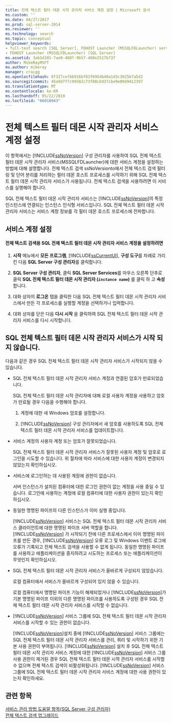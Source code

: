 ```yaml
---
title: 전체 텍스트 필터 데몬 시작 관리자 서비스 계정 설정 | Microsoft 문서
ms.custom: ''
ms.date: 04/27/2017
ms.prod: sql-server-2014
ms.reviewer: ''
ms.technology: search
ms.topic: conceptual
helpviewer_keywords:
- full-text search [SQL Server], FDHOST Launcher (MSSQLFDLauncher) service account
- FDHOST Launcher (MSSQLFDLauncher) [SQL Server]
ms.assetid: 3ab1d101-7ae0-488f-9b57-468e2517b737
author: MikeRayMSFT
ms.author: mikeray
manager: craigg
ms.openlocfilehash: 8f327cefbb916bf83f695db40a1d3c3025b7a5d2
ms.sourcegitcommit: 45a9d7ffc99502c73f08cb937cbe9e89d9412397
ms.translationtype: MT
ms.contentlocale: ko-KR
ms.lasthandoff: 05/22/2019
ms.locfileid: "66010943"
---
```

# <a name="set-the-service-account-for-the-full-text-filter-daemon-launcher"></a>전체 텍스트 필터 데몬 시작 관리자 서비스 계정 설정
  이 항목에서는 [!INCLUDE[ssNoVersion](../../includes/ssnoversion-md.md)] 구성 관리자를 사용하여 SQL 전체 텍스트 필터 데몬 시작 관리자 서비스(MSSQLFDLauncher)에 대한 서비스 계정을 설정하는 방법에 대해 설명합니다. 전체 텍스트 검색 ssNoVersionto에서 전체 텍스트 검색 필터링 및 단어 분리를 처리하는 필터 데몬 호스트 프로세스를 시작하기 위해 SQL 전체 텍스트 필터 데몬 시작 관리자 서비스가 사용됩니다. 전체 텍스트 검색을 사용하려면 이 서비스를 실행해야 합니다.  
  
 SQL 전체 텍스트 필터 데몬 시작 관리자 서비스는 [!INCLUDE[ssNoVersion](../../includes/ssnoversion-md.md)]의 특정 인스턴스에 연결되는 인스턴스 인식형 서비스입니다. SQL 전체 텍스트 필터 데몬 시작 관리자 서비스는 서비스 계정 정보를 각 필터 데몬 호스트 프로세스에 전파합니다.  
  
  
##  <a name="setting"></a> 서비스 계정 설정  
  
#### <a name="to-set-the-sql-full-text-filter-daemon-launcher-service-account-for-full-text-search"></a>전체 텍스트 검색용 SQL 전체 텍스트 필터 데몬 시작 관리자 서비스 계정을 설정하려면  
  
1.  **시작** 메뉴에서 **모든 프로그램**, [!INCLUDE[ssCurrentUI](../../includes/sscurrentui-md.md)], **구성 도구**를 차례로 가리킨 다음 **SQL Server 구성 관리자**를 클릭합니다.  
  
2.  **SQL Server 구성 관리자**, 클릭 **SQL Server Services**를 마우스 오른쪽 단추로 클릭 **SQL 전체 텍스트 필터 데몬 시작 관리자 (*`instance name`*)** 를 클릭 하 고 **속성**합니다.  
  
3.  대화 상자의 **로그온** 탭을 클릭한 다음 SQL 전체 텍스트 필터 데몬 시작 관리자 서비스에서 만든 각 프로세스를 실행할 계정을 선택하거나 입력합니다.  
  
4.  대화 상자를 닫은 다음 **다시 시작** 을 클릭하여 SQL 전체 텍스트 필터 데몬 시작 관리자 서비스를 다시 시작합니다.  
  
  
##  <a name="error"></a> SQL 전체 텍스트 필터 데몬 시작 관리자 서비스가 시작 되지 않습니다.  
 다음과 같은 경우 SQL 전체 텍스트 필터 데몬 시작 관리자 서비스가 시작되지 않을 수 있습니다.  
  
-   SQL 전체 텍스트 필터 데몬 시작 관리자 서비스 계정과 연결된 암호가 만료되었습니다.  
  
     SQL 전체 텍스트 필터 데몬 시작 관리자에 대해 로컬 사용자 계정을 사용하고 암호가 만료될 경우 다음을 수행해야 합니다.  
  
    1.  계정에 대한 새 Windows 암호를 설정합니다.  
  
    2.  [!INCLUDE[ssNoVersion](../../includes/ssnoversion-md.md)] 구성 관리자에서 새 암호를 사용하도록 SQL 전체 텍스트 필터 데몬 시작 관리자 서비스를 업데이트합니다.  
  
-   서비스 계정의 사용자 계정 또는 암호가 잘못되었습니다.  
  
     SQL 전체 텍스트 필터 데몬 시작 관리자 서비스가 잘못된 사용자 계정 및 암호로 로그인을 시도할 수 있습니다. 위 절차에 따라 서비스에 대한 사용자 계정이 변경되지 않았는지 확인하십시오.  
  
-   서비스에 로그인하는 데 사용된 계정에 권한이 없습니다.  
  
     서버 인스턴스가 설치된 컴퓨터에 대한 로그인 권한이 없는 계정을 사용 중일 수 있습니다. 로그인에 사용하는 계정에 로컬 컴퓨터에 대한 사용자 권한이 있는지 확인하십시오.  
  
-   동일한 명명된 파이프의 다른 인스턴스가 이미 실행 중입니다.  
  
     [!INCLUDE[ssNoVersion](../../includes/ssnoversion-md.md)] 서비스는 SQL 전체 텍스트 필터 데몬 시작 관리자 서비스 클라이언트에 대한 명명된 파이프 서버 역할을 합니다. [!INCLUDE[ssNoVersion](../../includes/ssnoversion-md.md)] 가 시작되기 전에 다른 프로세스에서 이미 명명된 파이프를 만든 경우, [!INCLUDE[ssNoVersion](../../includes/ssnoversion-md.md)] 오류 로그 및 Windows 이벤트 로그에 오류가 기록되고 전체 텍스트 검색을 사용할 수 없게 됩니다.  동일한 명명된 파이프를 사용하고 애플리케이션을 중지하려고 시도하는 프로세스 또는 애플리케이션이 무엇인지 확인하십시오.  
  
-   SQL 전체 텍스트 필터 데몬 시작 관리자 서비스가 올바르게 구성되지 않았습니다.  
  
     로컬 컴퓨터에서 서비스가 올바르게 구성되어 있지 않을 수 있습니다.  
  
     로컬 컴퓨터에서 명명된 파이프 기능이 해제되었거나 [!INCLUDE[ssNoVersion](../../includes/ssnoversion-md.md)]가 기본 명명된 파이프 이외의 다른 명명된 파이프를 사용하도록 구성된 경우 SQL 전체 텍스트 필터 데몬 시작 관리자 서비스를 시작할 수 없습니다.  
  
-   [!INCLUDE[ssNoVersion](../../includes/ssnoversion-md.md)] 서비스 그룹에 SQL 전체 텍스트 필터 데몬 시작 관리자 서비스를 시작할 수 있는 권한이 없습니다.  
  
     [!INCLUDE[ssNoVersion](../../includes/ssnoversion-md.md)]설치 중에 [!INCLUDE[ssNoVersion](../../includes/ssnoversion-md.md)] 서비스 그룹에는 SQL 전체 텍스트 필터 데몬 시작 관리자 서비스를 관리, 쿼리 및 시작하기 위한 기본 사용 권한이 부여됩니다. [!INCLUDE[ssNoVersion](../../includes/ssnoversion-md.md)] 설치 후 SQL 전체 텍스트 필터 데몬 시작 관리자 서비스 계정에 대한 [!INCLUDE[ssNoVersion](../../includes/ssnoversion-md.md)] 서비스 그룹 사용 권한이 제거된 경우 SQL 전체 텍스트 필터 데몬 시작 관리자 서비스를 시작할 수 없으며 전체 텍스트 검색이 비활성화됩니다. [!INCLUDE[ssNoVersion](../../includes/ssnoversion-md.md)] 서비스 그룹에 SQL 전체 텍스트 필터 데몬 시작 관리자 서비스 계정에 대한 사용 권한이 있는지 확인하세요.  
  
  
## <a name="see-also"></a>관련 항목  
 [서비스 관리 방법 도움말 항목&#40;SQL Server 구성 관리자&#41;](../../database-engine/managing-services-how-to-topics-sql-server-configuration-manager.md)  
 [전체 텍스트 검색 업그레이드](upgrade-full-text-search.md)  
  
  
